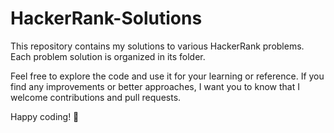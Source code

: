# HackerRank-Solutions

This repository contains my solutions to various HackerRank problems. Each problem solution is organized in its folder. 

Feel free to explore the code and use it for your learning or reference. If you find any improvements or better approaches, I want you to know that I welcome contributions and pull requests.

Happy coding! 🚀

